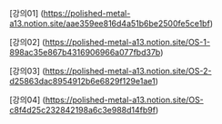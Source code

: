 [강의01] (https://polished-metal-a13.notion.site/aae359ee816d4a51b6be2500fe5ce1bf)

[강의02] (https://polished-metal-a13.notion.site/OS-1-898ac35e867b4316906966a077fbd37b)

[강의03] (https://polished-metal-a13.notion.site/OS-2-d25863dac8954912b6e6829f129e1ae1)

[강의04] (https://polished-metal-a13.notion.site/OS-c8f4d25c232842198a6c3e988d14fb9f)


